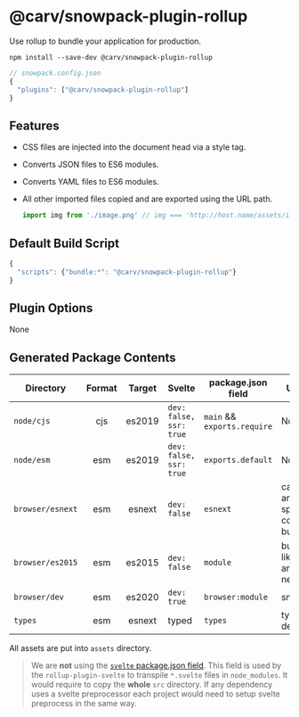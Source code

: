 # @carv/snowpack-plugin-rollup

Use rollup to bundle your application for production.

```
npm install --save-dev @carv/snowpack-plugin-rollup
```

```js
// snowpack.config.json
{
  "plugins": ["@carv/snowpack-plugin-rollup"]
}
```

## Features

- CSS files are injected into the document head via a style tag.
- Converts JSON files to ES6 modules.
- Converts YAML files to ES6 modules.
- All other imported files copied and are exported using the URL path.

  ```js
  import img from './image.png' // img === 'http://host.name/assets/image-hash.png'
  ```

## Default Build Script

```js
{
  "scripts": {"bundle:*": "@carv/snowpack-plugin-rollup"}
}
```

## Plugin Options

None

## Generated Package Contents

| Directory        | Format | Target | Svelte                  | package.json field          | Used by                                    |
| ---------------- | :----: | :----: | ----------------------- | --------------------------- | ------------------------------------------ |
| `node/cjs`       |  cjs   | es2019 | `dev: false, ssr: true` | `main` && `exports.require` | Node.JS                                    |
| `node/esm`       |  esm   | es2019 | `dev: false, ssr: true` | `exports.default`           | Node.JS                                    |
| `browser/esnext` |  esm   | esnext | `dev: false`            | `esnext`                    | carv cdn and specially configured bundlers |
| `browser/es2015` |  esm   | es2015 | `dev: false`            | `module`                    | bundlers like rollup and cdn networks      |
| `browser/dev`    |  esm   | es2020 | `dev: true`             | `browser:module`            | snowpack                                   |
| `types`          |  esm   | esnext | typed                   | `types`                     | typescript definitions                     |

All assets are put into `assets` directory.

> We are **not** using the [`svelte` package.json field](https://github.com/sveltejs/rollup-plugin-svelte#pkgsvelte). This field is used by the `rollup-plugin-svelte` to transpile `*.svelte` files in `node_modules`. It would require to copy the **whole** `src` directory. If any dependency uses a svelte preprocessor each project would need to setup svelte preprocess in the same way.
